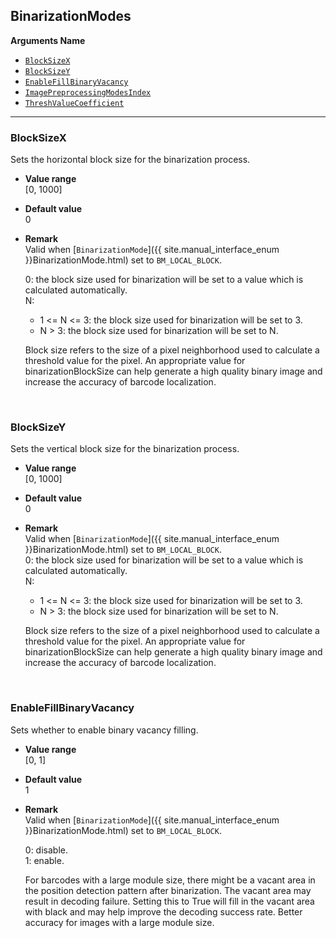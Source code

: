 ## BinarizationModes
 
**Arguments Name**
- [`BlockSizeX`](#blocksizex)
- [`BlockSizeY`](#blocksizey)
- [`EnableFillBinaryVacancy`](#enablefillbinaryvacancy)
- [`ImagePreprocessingModesIndex`](#imagepreprocessingmodesindex)
- [`ThreshValueCoefficient`](#threshvaluecoefficient)


---

### BlockSizeX
Sets the horizontal block size for the binarization process.  

- **Value range**   
   [0, 1000]   
   
- **Default value**   
   0  
 
- **Remark**   
   Valid when [`BinarizationMode`]({{ site.manual_interface_enum }}BinarizationMode.html) set to `BM_LOCAL_BLOCK`.   
   
   0: the block size used for binarization will be set to a value which is calculated automatically.  
   N:  
     - 1 <= N <= 3: the block size used for binarization will be set to 3.   
     - N > 3: the block size used for binarization will be set to N.   
   
   Block size refers to the size of a pixel neighborhood used to calculate a threshold value for the pixel. An appropriate value for binarizationBlockSize can help generate a high quality binary image and increase the accuracy of barcode localization.
   
&nbsp; 

### BlockSizeY
Sets the vertical block size for the binarization process.

- **Value range**   
   [0, 1000]   
   
- **Default value**   
   0  
 
- **Remark**   
   Valid when [`BinarizationMode`]({{ site.manual_interface_enum }}BinarizationMode.html) set to `BM_LOCAL_BLOCK`.  
   0: the block size used for binarization will be set to a value which is calculated automatically.  
   N:  
     - 1 <= N <= 3: the block size used for binarization will be set to 3.   
     - N > 3: the block size used for binarization will be set to N.   
   
   Block size refers to the size of a pixel neighborhood used to calculate a threshold value for the pixel. An appropriate value for binarizationBlockSize can help generate a high quality binary image and increase the accuracy of barcode localization.
   
&nbsp; 

### EnableFillBinaryVacancy
Sets whether to enable binary vacancy filling.

- **Value range**   
   [0, 1]   
   
- **Default value**   
   1  
 
- **Remark**   
   Valid when [`BinarizationMode`]({{ site.manual_interface_enum }}BinarizationMode.html) set to `BM_LOCAL_BLOCK`.   
   
   0: disable.  
   1: enable.  
   
   For barcodes with a large module size, there might be a vacant area in the position detection pattern after binarization. The vacant area may result in decoding failure. Setting this to True will fill in the vacant area with black and may help improve the decoding success rate. Better accuracy for images with a large module size.
   
&nbsp; 
